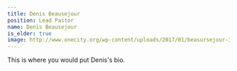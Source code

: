 ```yaml
---
title: Denis Beausejour
position: Lead Pastor
name: Denis Beausejour
is_elder: true
image: http://www.onecity.org/wp-content/uploads/2017/01/beasursejour-350x350.jpg
---
```


This is where you would put Denis's bio.
